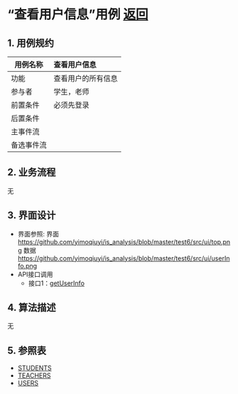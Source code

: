 <!-- markdownlint-disable MD033-->
<!-- 禁止MD033类型的警告 https://www.npmjs.com/package/markdownlint -->

# “查看用户信息”用例 [返回](../../README.md)
## 1. 用例规约

|用例名称|查看用户信息|
|-------|:-------------|
|功能|查看用户的所有信息|
|参与者|学生，老师|
|前置条件|必须先登录|
|后置条件| |
|主事件流| |
|备选事件流| |

## 2. 业务流程
无

## 3. 界面设计
- 界面参照:
 界面
          https://github.com/yimoqiuyi/is_analysis/blob/master/test6/src/ui/top.png
  数据
         https://github.com/yimoqiuyi/is_analysis/blob/master/test6/src/ui/userInfo.png
- API接口调用
    - 接口1：[getUserInfo](../mapper/getUserInfo.md)

## 4. 算法描述
无
    
## 5. 参照表
- [STUDENTS](../../DataDesign.md/#STUDENTS)
- [TEACHERS](../../DataDesign.md/#TEACHERS)
- [USERS](../../DataDesign.md/#USERS)